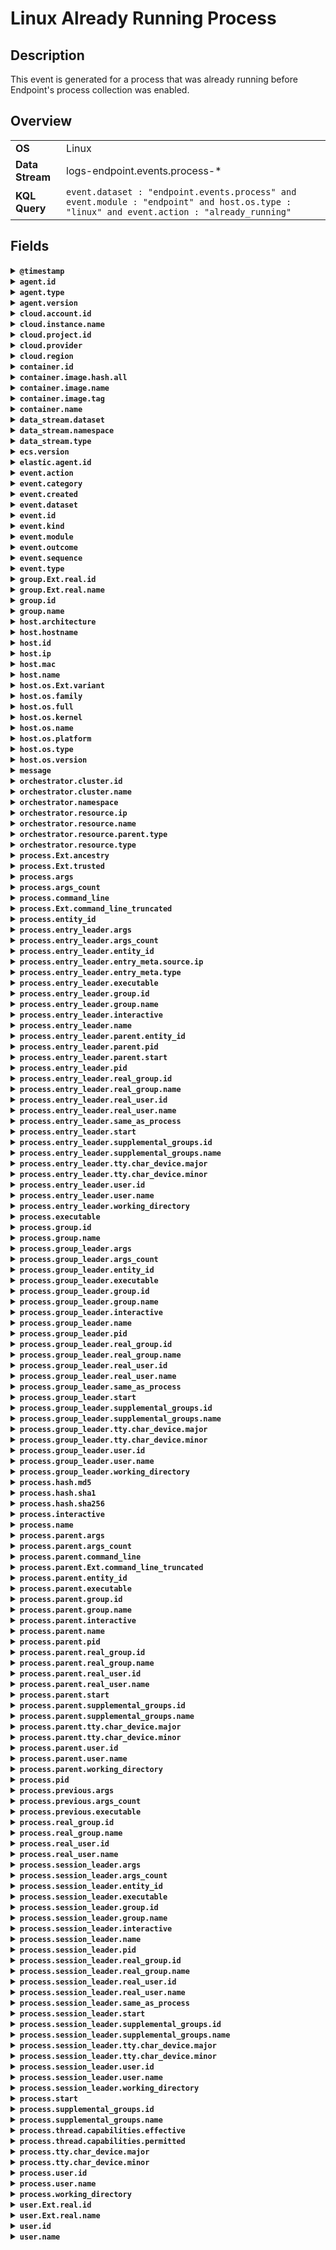 # Linux Already Running Process

## Description

This event is generated for a process that was already running before Endpoint's process collection was enabled.


## Overview

<table>
<tr>
<td><strong>OS</strong></td>
<td>Linux</td>
</tr>
<tr>
<td><strong>Data Stream</strong></td>
<td>logs-endpoint.events.process-*</td>
</tr>
<tr>
<td><strong>KQL Query</strong></td>
<td><code>event.dataset : "endpoint.events.process" and event.module : "endpoint" and host.os.type : "linux" and event.action : "already_running"</code></td>
</tr>
</table>

## Fields

<details>
<summary><strong><code>@timestamp</code></strong></summary>

<ul>

### ECS Description

Date/time when the event originated.  This is the date/time extracted from the event, typically representing when the event was generated by the source.  If the event source has no original timestamp, this value is typically populated by the first time the event was received by the pipeline.  Required field for all events.

### ECS Example

<code>2016-05-23T08:05:34.853Z</code>

</ul>
</details>

<details>
<summary><strong><code>agent.id</code></strong></summary>

<ul>

### ECS Description

Unique identifier of this agent (if one exists).  Example: For Beats this would be beat.id.

### ECS Example

<code>8a4f500d</code>

</ul>
</details>

<details>
<summary><strong><code>agent.type</code></strong></summary>

<ul>

### ECS Description

Type of the agent.  The agent type always stays the same and should be given by the agent used. In case of Filebeat the agent would always be Filebeat also if two Filebeat instances are run on the same machine.

### ECS Example

<code>filebeat</code>

### Endpoint Example

<code>endpoint</code>

</ul>
</details>

<details>
<summary><strong><code>agent.version</code></strong></summary>

<ul>

### ECS Description

Version of the agent.

### ECS Example

<code>6.0.0-rc2</code>

</ul>
</details>

<details>
<summary><strong><code>cloud.account.id</code></strong></summary>

<ul>

### ECS Description

The cloud account or organization id used to identify different entities in a multi-tenant environment.  Examples: AWS account id, Google Cloud ORG Id, or other unique identifier.

### ECS Example

<code>666777888999</code>

</ul>
</details>

<details>
<summary><strong><code>cloud.instance.name</code></strong></summary>

<ul>

### ECS Description

Instance name of the host machine.

</ul>
</details>

<details>
<summary><strong><code>cloud.project.id</code></strong></summary>

<ul>

### ECS Description

The cloud project identifier.  Examples: Google Cloud Project id, Azure Project id.

### ECS Example

<code>my-project</code>

</ul>
</details>

<details>
<summary><strong><code>cloud.provider</code></strong></summary>

<ul>

### ECS Description

Name of the cloud provider. Example values are aws, azure, gcp, or digitalocean.

### ECS Example

<code>aws</code>

</ul>
</details>

<details>
<summary><strong><code>cloud.region</code></strong></summary>

<ul>

### ECS Description

Region in which this host, resource, or service is located.

### ECS Example

<code>us-east-1</code>

</ul>
</details>

<details>
<summary><strong><code>container.id</code></strong></summary>

<ul>

### ECS Description

Unique container id.

</ul>
</details>

<details>
<summary><strong><code>container.image.hash.all</code></strong></summary>

<ul>

### ECS Description

An array of digests of the image the container was built on. Each digest consists of the hash algorithm and value in this format: `algorithm:value`. Algorithm names should align with the field names in the ECS hash field set.

### ECS Example

<code>[sha256:f8fefc80e3273dc756f288a63945820d6476ad64883892c771b5e2ece6bf1b26]</code>

</ul>
</details>

<details>
<summary><strong><code>container.image.name</code></strong></summary>

<ul>

### ECS Description

Name of the image the container was built on.

</ul>
</details>

<details>
<summary><strong><code>container.image.tag</code></strong></summary>

<ul>

### ECS Description

Container image tags.

</ul>
</details>

<details>
<summary><strong><code>container.name</code></strong></summary>

<ul>

### ECS Description

Container name.

</ul>
</details>

<details>
<summary><strong><code>data_stream.dataset</code></strong></summary>

<ul>

### ECS Description

Data stream dataset name.

### ECS Example

<code>nginx.access</code>

</ul>
</details>

<details>
<summary><strong><code>data_stream.namespace</code></strong></summary>

<ul>

### ECS Description

Data stream namespace.

### ECS Example

<code>production</code>

</ul>
</details>

<details>
<summary><strong><code>data_stream.type</code></strong></summary>

<ul>

### ECS Description

Data stream type.

### ECS Example

<code>logs</code>

</ul>
</details>

<details>
<summary><strong><code>ecs.version</code></strong></summary>

<ul>

### ECS Description

ECS version this event conforms to. `ecs.version` is a required field and must exist in all events.  When querying across multiple indices -- which may conform to slightly different ECS versions -- this field lets integrations adjust to the schema version of the events.

### ECS Example

<code>1.0.0</code>

</ul>
</details>

<details>
<summary><strong><code>elastic.agent.id</code></strong></summary>

<ul>

### ECS Description

Unique identifier of this elastic agent (if one exists).

### ECS Example

<code>c2a9093e-e289-4c0a-aa44-8c32a414fa7a</code>

</ul>
</details>

<details>
<summary><strong><code>event.action</code></strong></summary>

<ul>

### ECS Description

The action captured by the event.  This describes the information in the event. It is more specific than `event.category`. Examples are `group-add`, `process-started`, `file-created`. The value is normally defined by the implementer.

### ECS Example

<code>user-password-change</code>

</ul>
</details>

<details>
<summary><strong><code>event.category</code></strong></summary>

<ul>

### ECS Description

This is one of four ECS Categorization Fields, and indicates the second level in the ECS category hierarchy.  `event.category` represents the "big buckets" of ECS categories. For example, filtering on `event.category:process` yields all events relating to process activity. This field is closely related to `event.type`, which is used as a subcategory.  This field is an array. This will allow proper categorization of some events that fall in multiple categories.

### ECS Example

<code>authentication</code>

</ul>
</details>

<details>
<summary><strong><code>event.created</code></strong></summary>

<ul>

### ECS Description

`event.created` contains the date/time when the event was first read by an agent, or by your pipeline.  This field is distinct from `@timestamp` in that `@timestamp` typically contain the time extracted from the original event.  In most situations, these two timestamps will be slightly different. The difference can be used to calculate the delay between your source generating an event, and the time when your agent first processed it. This can be used to monitor your agent's or pipeline's ability to keep up with your event source.  In case the two timestamps are identical, `@timestamp` should be used.

### ECS Example

<code>2016-05-23T08:05:34.857Z</code>

</ul>
</details>

<details>
<summary><strong><code>event.dataset</code></strong></summary>

<ul>

### ECS Description

Name of the dataset.  If an event source publishes more than one type of log or events (e.g. access log, error log), the dataset is used to specify which one the event comes from.  It's recommended but not required to start the dataset name with the module name, followed by a dot, then the dataset name.

### ECS Example

<code>apache.access</code>

</ul>
</details>

<details>
<summary><strong><code>event.id</code></strong></summary>

<ul>

### ECS Description

Unique ID to describe the event.

### ECS Example

<code>8a4f500d</code>

</ul>
</details>

<details>
<summary><strong><code>event.kind</code></strong></summary>

<ul>

### ECS Description

This is one of four ECS Categorization Fields, and indicates the highest level in the ECS category hierarchy.  `event.kind` gives high-level information about what type of information the event contains, without being specific to the contents of the event. For example, values of this field distinguish alert events from metric events.  The value of this field can be used to inform how these kinds of events should be handled. They may warrant different retention, different access control, it may also help understand whether the data is coming in at a regular interval or not.

### ECS Example

<code>alert</code>

</ul>
</details>

<details>
<summary><strong><code>event.module</code></strong></summary>

<ul>

### ECS Description

Name of the module this data is coming from.  If your monitoring agent supports the concept of modules or plugins to process events of a given source (e.g. Apache logs), `event.module` should contain the name of this module.

### ECS Example

<code>apache</code>

</ul>
</details>

<details>
<summary><strong><code>event.outcome</code></strong></summary>

<ul>

### ECS Description

This is one of four ECS Categorization Fields, and indicates the lowest level in the ECS category hierarchy.  `event.outcome` simply denotes whether the event represents a success or a failure from the perspective of the entity that produced the event.  Note that when a single transaction is described in multiple events, each event may populate different values of `event.outcome`, according to their perspective.  Also note that in the case of a compound event (a single event that contains multiple logical events), this field should be populated with the value that best captures the overall success or failure from the perspective of the event producer.  Further note that not all events will have an associated outcome. For example, this field is generally not populated for metric events, events with `event.type:info`, or any events for which an outcome does not make logical sense.

### ECS Example

<code>success</code>

</ul>
</details>

<details>
<summary><strong><code>event.sequence</code></strong></summary>

<ul>

### ECS Description

Sequence number of the event.  The sequence number is a value published by some event sources, to make the exact ordering of events unambiguous, regardless of the timestamp precision.

</ul>
</details>

<details>
<summary><strong><code>event.type</code></strong></summary>

<ul>

### ECS Description

This is one of four ECS Categorization Fields, and indicates the third level in the ECS category hierarchy.  `event.type` represents a categorization "sub-bucket" that, when used along with the `event.category` field values, enables filtering events down to a level appropriate for single visualization.  This field is an array. This will allow proper categorization of some events that fall in multiple event types.

</ul>
</details>

<details>
<summary><strong><code>group.Ext.real.id</code></strong></summary>

<ul>

### ECS Description

Unique identifier for the group on the system/platform.

</ul>
</details>

<details>
<summary><strong><code>group.Ext.real.name</code></strong></summary>

<ul>

### ECS Description

Name of the group.

</ul>
</details>

<details>
<summary><strong><code>group.id</code></strong></summary>

<ul>

### ECS Description

Unique identifier for the group on the system/platform.

</ul>
</details>

<details>
<summary><strong><code>group.name</code></strong></summary>

<ul>

### ECS Description

Name of the group.

</ul>
</details>

<details>
<summary><strong><code>host.architecture</code></strong></summary>

<ul>

### ECS Description

Operating system architecture.

### ECS Example

<code>x86_64</code>

</ul>
</details>

<details>
<summary><strong><code>host.hostname</code></strong></summary>

<ul>

### ECS Description

Hostname of the host.  It normally contains what the `hostname` command returns on the host machine.

</ul>
</details>

<details>
<summary><strong><code>host.id</code></strong></summary>

<ul>

### ECS Description

Unique host id.  As hostname is not always unique, use values that are meaningful in your environment.  Example: The current usage of `beat.name`.

</ul>
</details>

<details>
<summary><strong><code>host.ip</code></strong></summary>

<ul>

### ECS Description

Host ip addresses.

</ul>
</details>

<details>
<summary><strong><code>host.mac</code></strong></summary>

<ul>

### ECS Description

Host MAC addresses.  The notation format from RFC 7042 is suggested: Each octet (that is, 8-bit byte) is represented by two [uppercase] hexadecimal digits giving the value of the octet as an unsigned integer. Successive octets are separated by a hyphen.

### ECS Example

<code>["00-00-5E-00-53-23", "00-00-5E-00-53-24"]</code>

</ul>
</details>

<details>
<summary><strong><code>host.name</code></strong></summary>

<ul>

### ECS Description

Name of the host.  It can contain what hostname returns on Unix systems, the fully qualified domain name (FQDN), or a name specified by the user. The recommended value is the lowercase FQDN of the host.

</ul>
</details>

<details>
<summary><strong><code>host.os.Ext.variant</code></strong></summary>

<ul>

### ECS Description

A string value or phrase that further aid to classify or qualify the operating system (OS).  For example the distribution for a Linux OS will be entered in this field.

### ECS Example

<code>Ubuntu</code>

</ul>
</details>

<details>
<summary><strong><code>host.os.family</code></strong></summary>

<ul>

### ECS Description

OS family (such as redhat, debian, freebsd, windows).

### ECS Example

<code>debian</code>

</ul>
</details>

<details>
<summary><strong><code>host.os.full</code></strong></summary>

<ul>

### ECS Description

Operating system name, including the version or code name.

### ECS Example

<code>Mac OS Mojave</code>

</ul>
</details>

<details>
<summary><strong><code>host.os.kernel</code></strong></summary>

<ul>

### ECS Description

Operating system kernel version as a raw string.

### ECS Example

<code>4.4.0-112-generic</code>

</ul>
</details>

<details>
<summary><strong><code>host.os.name</code></strong></summary>

<ul>

### ECS Description

Operating system name, without the version.

### ECS Example

<code>Mac OS X</code>

</ul>
</details>

<details>
<summary><strong><code>host.os.platform</code></strong></summary>

<ul>

### ECS Description

Operating system platform (such centos, ubuntu, windows).

### ECS Example

<code>darwin</code>

</ul>
</details>

<details>
<summary><strong><code>host.os.type</code></strong></summary>

<ul>

### ECS Description

Use the `os.type` field to categorize the operating system into one of the broad commercial families.  If the OS you're dealing with is not listed as an expected value, the field should not be populated. Please let us know by opening an issue with ECS, to propose its addition.

### ECS Example

<code>macos</code>

</ul>
</details>

<details>
<summary><strong><code>host.os.version</code></strong></summary>

<ul>

### ECS Description

Operating system version as a raw string.

### ECS Example

<code>10.14.1</code>

</ul>
</details>

<details>
<summary><strong><code>message</code></strong></summary>

<ul>

### ECS Description

For log events the message field contains the log message, optimized for viewing in a log viewer.  For structured logs without an original message field, other fields can be concatenated to form a human-readable summary of the event.  If multiple messages exist, they can be combined into one message.

### ECS Example

<code>Hello World</code>

</ul>
</details>

<details>
<summary><strong><code>orchestrator.cluster.id</code></strong></summary>

<ul>

### ECS Description

Unique ID of the cluster.

</ul>
</details>

<details>
<summary><strong><code>orchestrator.cluster.name</code></strong></summary>

<ul>

### ECS Description

Name of the cluster.

</ul>
</details>

<details>
<summary><strong><code>orchestrator.namespace</code></strong></summary>

<ul>

### ECS Description

Namespace in which the action is taking place.

### ECS Example

<code>kube-system</code>

</ul>
</details>

<details>
<summary><strong><code>orchestrator.resource.ip</code></strong></summary>

<ul>

### ECS Description

IP address assigned to the resource associated with the event being observed. In the case of a Kubernetes Pod, this array would contain only one element: the IP of the Pod (as opposed to the Node on which the Pod is running).

</ul>
</details>

<details>
<summary><strong><code>orchestrator.resource.name</code></strong></summary>

<ul>

### ECS Description

Name of the resource being acted upon.

### ECS Example

<code>test-pod-cdcws</code>

</ul>
</details>

<details>
<summary><strong><code>orchestrator.resource.parent.type</code></strong></summary>

<ul>

### ECS Description

Type or kind of the parent resource associated with the event being observed. In Kubernetes, this will be the name of a built-in workload resource (e.g., Deployment, StatefulSet, DaemonSet).

### ECS Example

<code>DaemonSet</code>

</ul>
</details>

<details>
<summary><strong><code>orchestrator.resource.type</code></strong></summary>

<ul>

### ECS Description

Type of resource being acted upon.

### ECS Example

<code>service</code>

</ul>
</details>

<details>
<summary><strong><code>process.Ext.ancestry</code></strong></summary>

<ul>

### ECS Description

An array of entity_ids indicating the ancestors for this event

</ul>
</details>

<details>
<summary><strong><code>process.Ext.trusted</code></strong></summary>

<ul>

### ECS Description

Whether or not the process is a trusted application

</ul>
</details>

<details>
<summary><strong><code>process.args</code></strong></summary>

<ul>

### ECS Description

Array of process arguments, starting with the absolute path to the executable.  May be filtered to protect sensitive information.

### ECS Example

<code>["/usr/bin/ssh", "-l", "user", "10.0.0.16"]</code>

</ul>
</details>

<details>
<summary><strong><code>process.args_count</code></strong></summary>

<ul>

### ECS Description

Length of the process.args array.  This field can be useful for querying or performing bucket analysis on how many arguments were provided to start a process. More arguments may be an indication of suspicious activity.

### ECS Example

<code>4</code>

</ul>
</details>

<details>
<summary><strong><code>process.command_line</code></strong></summary>

<ul>

### ECS Description

Full command line that started the process, including the absolute path to the executable, and all arguments.  Some arguments may be filtered to protect sensitive information.

### ECS Example

<code>/usr/bin/ssh -l user 10.0.0.16</code>

</ul>
</details>

<details>
<summary><strong><code>process.Ext.command_line_truncated</code></strong></summary>

<ul>

No description or example available
</details>

<details>
<summary><strong><code>process.entity_id</code></strong></summary>

<ul>

### ECS Description

Unique identifier for the process.  The implementation of this is specified by the data source, but some examples of what could be used here are a process-generated UUID, Sysmon Process GUIDs, or a hash of some uniquely identifying components of a process.  Constructing a globally unique identifier is a common practice to mitigate PID reuse as well as to identify a specific process over time, across multiple monitored hosts.

### ECS Example

<code>c2c455d9f99375d</code>

</ul>
</details>

<details>
<summary><strong><code>process.entry_leader.args</code></strong></summary>

<ul>

### ECS Description

Array of process arguments, starting with the absolute path to the executable.  May be filtered to protect sensitive information.

### ECS Example

<code>["/usr/bin/ssh", "-l", "user", "10.0.0.16"]</code>

</ul>
</details>

<details>
<summary><strong><code>process.entry_leader.args_count</code></strong></summary>

<ul>

### ECS Description

Length of the process.args array.  This field can be useful for querying or performing bucket analysis on how many arguments were provided to start a process. More arguments may be an indication of suspicious activity.

### ECS Example

<code>4</code>

</ul>
</details>

<details>
<summary><strong><code>process.entry_leader.entity_id</code></strong></summary>

<ul>

### ECS Description

Unique identifier for the process.  The implementation of this is specified by the data source, but some examples of what could be used here are a process-generated UUID, Sysmon Process GUIDs, or a hash of some uniquely identifying components of a process.  Constructing a globally unique identifier is a common practice to mitigate PID reuse as well as to identify a specific process over time, across multiple monitored hosts.

### ECS Example

<code>c2c455d9f99375d</code>

</ul>
</details>

<details>
<summary><strong><code>process.entry_leader.entry_meta.source.ip</code></strong></summary>

<ul>

### ECS Description

IP address of the source (IPv4 or IPv6).

</ul>
</details>

<details>
<summary><strong><code>process.entry_leader.entry_meta.type</code></strong></summary>

<ul>

### ECS Description

The entry type for the entry session leader. Values include: init(e.g systemd), sshd, ssm, kubelet, teleport, terminal, console  Note: This field is only set on process.session_leader.

</ul>
</details>

<details>
<summary><strong><code>process.entry_leader.executable</code></strong></summary>

<ul>

### ECS Description

Absolute path to the process executable.

### ECS Example

<code>/usr/bin/ssh</code>

</ul>
</details>

<details>
<summary><strong><code>process.entry_leader.group.id</code></strong></summary>

<ul>

### ECS Description

Unique identifier for the group on the system/platform.

</ul>
</details>

<details>
<summary><strong><code>process.entry_leader.group.name</code></strong></summary>

<ul>

### ECS Description

Name of the group.

</ul>
</details>

<details>
<summary><strong><code>process.entry_leader.interactive</code></strong></summary>

<ul>

### ECS Description

Whether the process is connected to an interactive shell.  Process interactivity is inferred from the processes file descriptors. If the character device for the controlling tty is the same as stdin and stderr for the process, the process is considered interactive.  Note: A non-interactive process can belong to an interactive session and is simply one that does not have open file descriptors reading the controlling TTY on FD 0 (stdin) or writing to the controlling TTY on FD 2 (stderr). A backgrounded process is still considered interactive if stdin and stderr are connected to the controlling TTY.

### ECS Example

<code>1</code>

</ul>
</details>

<details>
<summary><strong><code>process.entry_leader.name</code></strong></summary>

<ul>

### ECS Description

Process name.  Sometimes called program name or similar.

### ECS Example

<code>ssh</code>

</ul>
</details>

<details>
<summary><strong><code>process.entry_leader.parent.entity_id</code></strong></summary>

<ul>

### ECS Description

Unique identifier for the process.  The implementation of this is specified by the data source, but some examples of what could be used here are a process-generated UUID, Sysmon Process GUIDs, or a hash of some uniquely identifying components of a process.  Constructing a globally unique identifier is a common practice to mitigate PID reuse as well as to identify a specific process over time, across multiple monitored hosts.

### ECS Example

<code>c2c455d9f99375d</code>

</ul>
</details>

<details>
<summary><strong><code>process.entry_leader.parent.pid</code></strong></summary>

<ul>

### ECS Description

Process id.

### ECS Example

<code>4242</code>

</ul>
</details>

<details>
<summary><strong><code>process.entry_leader.parent.start</code></strong></summary>

<ul>

### ECS Description

The time the process started.

### ECS Example

<code>2016-05-23T08:05:34.853Z</code>

</ul>
</details>

<details>
<summary><strong><code>process.entry_leader.pid</code></strong></summary>

<ul>

### ECS Description

Process id.

### ECS Example

<code>4242</code>

</ul>
</details>

<details>
<summary><strong><code>process.entry_leader.real_group.id</code></strong></summary>

<ul>

### ECS Description

Unique identifier for the group on the system/platform.

</ul>
</details>

<details>
<summary><strong><code>process.entry_leader.real_group.name</code></strong></summary>

<ul>

### ECS Description

Name of the group.

</ul>
</details>

<details>
<summary><strong><code>process.entry_leader.real_user.id</code></strong></summary>

<ul>

### ECS Description

Unique identifier of the user.

### ECS Example

<code>S-1-5-21-202424912787-2692429404-2351956786-1000</code>

</ul>
</details>

<details>
<summary><strong><code>process.entry_leader.real_user.name</code></strong></summary>

<ul>

### ECS Description

Short name or login of the user.

### ECS Example

<code>a.einstein</code>

</ul>
</details>

<details>
<summary><strong><code>process.entry_leader.same_as_process</code></strong></summary>

<ul>

### ECS Description

This boolean is used to identify if a leader process is the same as the top level process.  For example, if `process.group_leader.same_as_process = true`, it means the process event in question is the leader of its process group. Details under `process.*` like `pid` would be the same under `process.group_leader.*` The same applies for both `process.session_leader` and `process.entry_leader`.  This field exists to the benefit of EQL and other rule engines since it's not possible to compare equality between two fields in a single document. e.g `process.entity_id` = `process.group_leader.entity_id` (top level process is the process group leader) OR `process.entity_id` = `process.entry_leader.entity_id` (top level process is the entry session leader)  Instead these rules could be written like: `process.group_leader.same_as_process: true` OR `process.entry_leader.same_as_process: true`  Note: This field is only set on `process.entry_leader`, `process.session_leader` and `process.group_leader`.

### ECS Example

<code>1</code>

</ul>
</details>

<details>
<summary><strong><code>process.entry_leader.start</code></strong></summary>

<ul>

### ECS Description

The time the process started.

### ECS Example

<code>2016-05-23T08:05:34.853Z</code>

</ul>
</details>

<details>
<summary><strong><code>process.entry_leader.supplemental_groups.id</code></strong></summary>

<ul>

### ECS Description

Unique identifier for the group on the system/platform.

</ul>
</details>

<details>
<summary><strong><code>process.entry_leader.supplemental_groups.name</code></strong></summary>

<ul>

### ECS Description

Name of the group.

</ul>
</details>

<details>
<summary><strong><code>process.entry_leader.tty.char_device.major</code></strong></summary>

<ul>

### ECS Description

The major number identifies the driver associated with the device. The character device's major and minor numbers can be algorithmically combined to produce the more familiar terminal identifiers such as "ttyS0" and "pts/0". For more details, please refer to the Linux kernel documentation.

### ECS Example

<code>4</code>

</ul>
</details>

<details>
<summary><strong><code>process.entry_leader.tty.char_device.minor</code></strong></summary>

<ul>

### ECS Description

The minor number is used only by the driver specified by the major number; other parts of the kernel don’t use it, and merely pass it along to the driver. It is common for a driver to control several devices; the minor number provides a way for the driver to differentiate among them.

### ECS Example

<code>1</code>

</ul>
</details>

<details>
<summary><strong><code>process.entry_leader.user.id</code></strong></summary>

<ul>

### ECS Description

Unique identifier of the user.

### ECS Example

<code>S-1-5-21-202424912787-2692429404-2351956786-1000</code>

</ul>
</details>

<details>
<summary><strong><code>process.entry_leader.user.name</code></strong></summary>

<ul>

### ECS Description

Short name or login of the user.

### ECS Example

<code>a.einstein</code>

</ul>
</details>

<details>
<summary><strong><code>process.entry_leader.working_directory</code></strong></summary>

<ul>

### ECS Description

The working directory of the process.

### ECS Example

<code>/home/alice</code>

</ul>
</details>

<details>
<summary><strong><code>process.executable</code></strong></summary>

<ul>

### ECS Description

Absolute path to the process executable.

### ECS Example

<code>/usr/bin/ssh</code>

</ul>
</details>

<details>
<summary><strong><code>process.group.id</code></strong></summary>

<ul>

### ECS Description

Unique identifier for the group on the system/platform.

</ul>
</details>

<details>
<summary><strong><code>process.group.name</code></strong></summary>

<ul>

### ECS Description

Name of the group.

</ul>
</details>

<details>
<summary><strong><code>process.group_leader.args</code></strong></summary>

<ul>

### ECS Description

Array of process arguments, starting with the absolute path to the executable.  May be filtered to protect sensitive information.

### ECS Example

<code>["/usr/bin/ssh", "-l", "user", "10.0.0.16"]</code>

</ul>
</details>

<details>
<summary><strong><code>process.group_leader.args_count</code></strong></summary>

<ul>

### ECS Description

Length of the process.args array.  This field can be useful for querying or performing bucket analysis on how many arguments were provided to start a process. More arguments may be an indication of suspicious activity.

### ECS Example

<code>4</code>

</ul>
</details>

<details>
<summary><strong><code>process.group_leader.entity_id</code></strong></summary>

<ul>

### ECS Description

Unique identifier for the process.  The implementation of this is specified by the data source, but some examples of what could be used here are a process-generated UUID, Sysmon Process GUIDs, or a hash of some uniquely identifying components of a process.  Constructing a globally unique identifier is a common practice to mitigate PID reuse as well as to identify a specific process over time, across multiple monitored hosts.

### ECS Example

<code>c2c455d9f99375d</code>

</ul>
</details>

<details>
<summary><strong><code>process.group_leader.executable</code></strong></summary>

<ul>

### ECS Description

Absolute path to the process executable.

### ECS Example

<code>/usr/bin/ssh</code>

</ul>
</details>

<details>
<summary><strong><code>process.group_leader.group.id</code></strong></summary>

<ul>

### ECS Description

Unique identifier for the group on the system/platform.

</ul>
</details>

<details>
<summary><strong><code>process.group_leader.group.name</code></strong></summary>

<ul>

### ECS Description

Name of the group.

</ul>
</details>

<details>
<summary><strong><code>process.group_leader.interactive</code></strong></summary>

<ul>

### ECS Description

Whether the process is connected to an interactive shell.  Process interactivity is inferred from the processes file descriptors. If the character device for the controlling tty is the same as stdin and stderr for the process, the process is considered interactive.  Note: A non-interactive process can belong to an interactive session and is simply one that does not have open file descriptors reading the controlling TTY on FD 0 (stdin) or writing to the controlling TTY on FD 2 (stderr). A backgrounded process is still considered interactive if stdin and stderr are connected to the controlling TTY.

### ECS Example

<code>1</code>

</ul>
</details>

<details>
<summary><strong><code>process.group_leader.name</code></strong></summary>

<ul>

### ECS Description

Process name.  Sometimes called program name or similar.

### ECS Example

<code>ssh</code>

</ul>
</details>

<details>
<summary><strong><code>process.group_leader.pid</code></strong></summary>

<ul>

### ECS Description

Process id.

### ECS Example

<code>4242</code>

</ul>
</details>

<details>
<summary><strong><code>process.group_leader.real_group.id</code></strong></summary>

<ul>

### ECS Description

Unique identifier for the group on the system/platform.

</ul>
</details>

<details>
<summary><strong><code>process.group_leader.real_group.name</code></strong></summary>

<ul>

### ECS Description

Name of the group.

</ul>
</details>

<details>
<summary><strong><code>process.group_leader.real_user.id</code></strong></summary>

<ul>

### ECS Description

Unique identifier of the user.

### ECS Example

<code>S-1-5-21-202424912787-2692429404-2351956786-1000</code>

</ul>
</details>

<details>
<summary><strong><code>process.group_leader.real_user.name</code></strong></summary>

<ul>

### ECS Description

Short name or login of the user.

### ECS Example

<code>a.einstein</code>

</ul>
</details>

<details>
<summary><strong><code>process.group_leader.same_as_process</code></strong></summary>

<ul>

### ECS Description

This boolean is used to identify if a leader process is the same as the top level process.  For example, if `process.group_leader.same_as_process = true`, it means the process event in question is the leader of its process group. Details under `process.*` like `pid` would be the same under `process.group_leader.*` The same applies for both `process.session_leader` and `process.entry_leader`.  This field exists to the benefit of EQL and other rule engines since it's not possible to compare equality between two fields in a single document. e.g `process.entity_id` = `process.group_leader.entity_id` (top level process is the process group leader) OR `process.entity_id` = `process.entry_leader.entity_id` (top level process is the entry session leader)  Instead these rules could be written like: `process.group_leader.same_as_process: true` OR `process.entry_leader.same_as_process: true`  Note: This field is only set on `process.entry_leader`, `process.session_leader` and `process.group_leader`.

### ECS Example

<code>1</code>

</ul>
</details>

<details>
<summary><strong><code>process.group_leader.start</code></strong></summary>

<ul>

### ECS Description

The time the process started.

### ECS Example

<code>2016-05-23T08:05:34.853Z</code>

</ul>
</details>

<details>
<summary><strong><code>process.group_leader.supplemental_groups.id</code></strong></summary>

<ul>

### ECS Description

Unique identifier for the group on the system/platform.

</ul>
</details>

<details>
<summary><strong><code>process.group_leader.supplemental_groups.name</code></strong></summary>

<ul>

### ECS Description

Name of the group.

</ul>
</details>

<details>
<summary><strong><code>process.group_leader.tty.char_device.major</code></strong></summary>

<ul>

### ECS Description

The major number identifies the driver associated with the device. The character device's major and minor numbers can be algorithmically combined to produce the more familiar terminal identifiers such as "ttyS0" and "pts/0". For more details, please refer to the Linux kernel documentation.

### ECS Example

<code>4</code>

</ul>
</details>

<details>
<summary><strong><code>process.group_leader.tty.char_device.minor</code></strong></summary>

<ul>

### ECS Description

The minor number is used only by the driver specified by the major number; other parts of the kernel don’t use it, and merely pass it along to the driver. It is common for a driver to control several devices; the minor number provides a way for the driver to differentiate among them.

### ECS Example

<code>1</code>

</ul>
</details>

<details>
<summary><strong><code>process.group_leader.user.id</code></strong></summary>

<ul>

### ECS Description

Unique identifier of the user.

### ECS Example

<code>S-1-5-21-202424912787-2692429404-2351956786-1000</code>

</ul>
</details>

<details>
<summary><strong><code>process.group_leader.user.name</code></strong></summary>

<ul>

### ECS Description

Short name or login of the user.

### ECS Example

<code>a.einstein</code>

</ul>
</details>

<details>
<summary><strong><code>process.group_leader.working_directory</code></strong></summary>

<ul>

### ECS Description

The working directory of the process.

### ECS Example

<code>/home/alice</code>

</ul>
</details>

<details>
<summary><strong><code>process.hash.md5</code></strong></summary>

<ul>

### ECS Description

MD5 hash.

</ul>
</details>

<details>
<summary><strong><code>process.hash.sha1</code></strong></summary>

<ul>

### ECS Description

SHA1 hash.

</ul>
</details>

<details>
<summary><strong><code>process.hash.sha256</code></strong></summary>

<ul>

### ECS Description

SHA256 hash.

</ul>
</details>

<details>
<summary><strong><code>process.interactive</code></strong></summary>

<ul>

### ECS Description

Whether the process is connected to an interactive shell.  Process interactivity is inferred from the processes file descriptors. If the character device for the controlling tty is the same as stdin and stderr for the process, the process is considered interactive.  Note: A non-interactive process can belong to an interactive session and is simply one that does not have open file descriptors reading the controlling TTY on FD 0 (stdin) or writing to the controlling TTY on FD 2 (stderr). A backgrounded process is still considered interactive if stdin and stderr are connected to the controlling TTY.

### ECS Example

<code>1</code>

</ul>
</details>

<details>
<summary><strong><code>process.name</code></strong></summary>

<ul>

### ECS Description

Process name.  Sometimes called program name or similar.

### ECS Example

<code>ssh</code>

</ul>
</details>

<details>
<summary><strong><code>process.parent.args</code></strong></summary>

<ul>

### ECS Description

Array of process arguments, starting with the absolute path to the executable.  May be filtered to protect sensitive information.

### ECS Example

<code>["/usr/bin/ssh", "-l", "user", "10.0.0.16"]</code>

</ul>
</details>

<details>
<summary><strong><code>process.parent.args_count</code></strong></summary>

<ul>

### ECS Description

Length of the process.args array.  This field can be useful for querying or performing bucket analysis on how many arguments were provided to start a process. More arguments may be an indication of suspicious activity.

### ECS Example

<code>4</code>

</ul>
</details>

<details>
<summary><strong><code>process.parent.command_line</code></strong></summary>

<ul>

### ECS Description

Full command line that started the process, including the absolute path to the executable, and all arguments.  Some arguments may be filtered to protect sensitive information.

### ECS Example

<code>/usr/bin/ssh -l user 10.0.0.16</code>

</ul>
</details>

<details>
<summary><strong><code>process.parent.Ext.command_line_truncated</code></strong></summary>

<ul>

No description or example available
</details>

<details>
<summary><strong><code>process.parent.entity_id</code></strong></summary>

<ul>

### ECS Description

Unique identifier for the process.  The implementation of this is specified by the data source, but some examples of what could be used here are a process-generated UUID, Sysmon Process GUIDs, or a hash of some uniquely identifying components of a process.  Constructing a globally unique identifier is a common practice to mitigate PID reuse as well as to identify a specific process over time, across multiple monitored hosts.

### ECS Example

<code>c2c455d9f99375d</code>

</ul>
</details>

<details>
<summary><strong><code>process.parent.executable</code></strong></summary>

<ul>

### ECS Description

Absolute path to the process executable.

### ECS Example

<code>/usr/bin/ssh</code>

</ul>
</details>

<details>
<summary><strong><code>process.parent.group.id</code></strong></summary>

<ul>

### ECS Description

Unique identifier for the group on the system/platform.

</ul>
</details>

<details>
<summary><strong><code>process.parent.group.name</code></strong></summary>

<ul>

### ECS Description

Name of the group.

</ul>
</details>

<details>
<summary><strong><code>process.parent.interactive</code></strong></summary>

<ul>

### ECS Description

Whether the process is connected to an interactive shell.  Process interactivity is inferred from the processes file descriptors. If the character device for the controlling tty is the same as stdin and stderr for the process, the process is considered interactive.  Note: A non-interactive process can belong to an interactive session and is simply one that does not have open file descriptors reading the controlling TTY on FD 0 (stdin) or writing to the controlling TTY on FD 2 (stderr). A backgrounded process is still considered interactive if stdin and stderr are connected to the controlling TTY.

### ECS Example

<code>1</code>

</ul>
</details>

<details>
<summary><strong><code>process.parent.name</code></strong></summary>

<ul>

### ECS Description

Process name.  Sometimes called program name or similar.

### ECS Example

<code>ssh</code>

</ul>
</details>

<details>
<summary><strong><code>process.parent.pid</code></strong></summary>

<ul>

### ECS Description

Process id.

### ECS Example

<code>4242</code>

</ul>
</details>

<details>
<summary><strong><code>process.parent.real_group.id</code></strong></summary>

<ul>

### ECS Description

Unique identifier for the group on the system/platform.

</ul>
</details>

<details>
<summary><strong><code>process.parent.real_group.name</code></strong></summary>

<ul>

### ECS Description

Name of the group.

</ul>
</details>

<details>
<summary><strong><code>process.parent.real_user.id</code></strong></summary>

<ul>

### ECS Description

Unique identifier of the user.

### ECS Example

<code>S-1-5-21-202424912787-2692429404-2351956786-1000</code>

</ul>
</details>

<details>
<summary><strong><code>process.parent.real_user.name</code></strong></summary>

<ul>

### ECS Description

Short name or login of the user.

### ECS Example

<code>a.einstein</code>

</ul>
</details>

<details>
<summary><strong><code>process.parent.start</code></strong></summary>

<ul>

### ECS Description

The time the process started.

### ECS Example

<code>2016-05-23T08:05:34.853Z</code>

</ul>
</details>

<details>
<summary><strong><code>process.parent.supplemental_groups.id</code></strong></summary>

<ul>

### ECS Description

Unique identifier for the group on the system/platform.

</ul>
</details>

<details>
<summary><strong><code>process.parent.supplemental_groups.name</code></strong></summary>

<ul>

### ECS Description

Name of the group.

</ul>
</details>

<details>
<summary><strong><code>process.parent.tty.char_device.major</code></strong></summary>

<ul>

### ECS Description

The major number identifies the driver associated with the device. The character device's major and minor numbers can be algorithmically combined to produce the more familiar terminal identifiers such as "ttyS0" and "pts/0". For more details, please refer to the Linux kernel documentation.

### ECS Example

<code>4</code>

</ul>
</details>

<details>
<summary><strong><code>process.parent.tty.char_device.minor</code></strong></summary>

<ul>

### ECS Description

The minor number is used only by the driver specified by the major number; other parts of the kernel don’t use it, and merely pass it along to the driver. It is common for a driver to control several devices; the minor number provides a way for the driver to differentiate among them.

### ECS Example

<code>1</code>

</ul>
</details>

<details>
<summary><strong><code>process.parent.user.id</code></strong></summary>

<ul>

### ECS Description

Unique identifier of the user.

### ECS Example

<code>S-1-5-21-202424912787-2692429404-2351956786-1000</code>

</ul>
</details>

<details>
<summary><strong><code>process.parent.user.name</code></strong></summary>

<ul>

### ECS Description

Short name or login of the user.

### ECS Example

<code>a.einstein</code>

</ul>
</details>

<details>
<summary><strong><code>process.parent.working_directory</code></strong></summary>

<ul>

### ECS Description

The working directory of the process.

### ECS Example

<code>/home/alice</code>

</ul>
</details>

<details>
<summary><strong><code>process.pid</code></strong></summary>

<ul>

### ECS Description

Process id.

### ECS Example

<code>4242</code>

</ul>
</details>

<details>
<summary><strong><code>process.previous.args</code></strong></summary>

<ul>

### ECS Description

Array of process arguments, starting with the absolute path to the executable.  May be filtered to protect sensitive information.

### ECS Example

<code>["/usr/bin/ssh", "-l", "user", "10.0.0.16"]</code>

</ul>
</details>

<details>
<summary><strong><code>process.previous.args_count</code></strong></summary>

<ul>

### ECS Description

Length of the process.args array.  This field can be useful for querying or performing bucket analysis on how many arguments were provided to start a process. More arguments may be an indication of suspicious activity.

### ECS Example

<code>4</code>

</ul>
</details>

<details>
<summary><strong><code>process.previous.executable</code></strong></summary>

<ul>

### ECS Description

Absolute path to the process executable.

### ECS Example

<code>/usr/bin/ssh</code>

</ul>
</details>

<details>
<summary><strong><code>process.real_group.id</code></strong></summary>

<ul>

### ECS Description

Unique identifier for the group on the system/platform.

</ul>
</details>

<details>
<summary><strong><code>process.real_group.name</code></strong></summary>

<ul>

### ECS Description

Name of the group.

</ul>
</details>

<details>
<summary><strong><code>process.real_user.id</code></strong></summary>

<ul>

### ECS Description

Unique identifier of the user.

### ECS Example

<code>S-1-5-21-202424912787-2692429404-2351956786-1000</code>

</ul>
</details>

<details>
<summary><strong><code>process.real_user.name</code></strong></summary>

<ul>

### ECS Description

Short name or login of the user.

### ECS Example

<code>a.einstein</code>

</ul>
</details>

<details>
<summary><strong><code>process.session_leader.args</code></strong></summary>

<ul>

### ECS Description

Array of process arguments, starting with the absolute path to the executable.  May be filtered to protect sensitive information.

### ECS Example

<code>["/usr/bin/ssh", "-l", "user", "10.0.0.16"]</code>

</ul>
</details>

<details>
<summary><strong><code>process.session_leader.args_count</code></strong></summary>

<ul>

### ECS Description

Length of the process.args array.  This field can be useful for querying or performing bucket analysis on how many arguments were provided to start a process. More arguments may be an indication of suspicious activity.

### ECS Example

<code>4</code>

</ul>
</details>

<details>
<summary><strong><code>process.session_leader.entity_id</code></strong></summary>

<ul>

### ECS Description

Unique identifier for the process.  The implementation of this is specified by the data source, but some examples of what could be used here are a process-generated UUID, Sysmon Process GUIDs, or a hash of some uniquely identifying components of a process.  Constructing a globally unique identifier is a common practice to mitigate PID reuse as well as to identify a specific process over time, across multiple monitored hosts.

### ECS Example

<code>c2c455d9f99375d</code>

</ul>
</details>

<details>
<summary><strong><code>process.session_leader.executable</code></strong></summary>

<ul>

### ECS Description

Absolute path to the process executable.

### ECS Example

<code>/usr/bin/ssh</code>

</ul>
</details>

<details>
<summary><strong><code>process.session_leader.group.id</code></strong></summary>

<ul>

### ECS Description

Unique identifier for the group on the system/platform.

</ul>
</details>

<details>
<summary><strong><code>process.session_leader.group.name</code></strong></summary>

<ul>

### ECS Description

Name of the group.

</ul>
</details>

<details>
<summary><strong><code>process.session_leader.interactive</code></strong></summary>

<ul>

### ECS Description

Whether the process is connected to an interactive shell.  Process interactivity is inferred from the processes file descriptors. If the character device for the controlling tty is the same as stdin and stderr for the process, the process is considered interactive.  Note: A non-interactive process can belong to an interactive session and is simply one that does not have open file descriptors reading the controlling TTY on FD 0 (stdin) or writing to the controlling TTY on FD 2 (stderr). A backgrounded process is still considered interactive if stdin and stderr are connected to the controlling TTY.

### ECS Example

<code>1</code>

</ul>
</details>

<details>
<summary><strong><code>process.session_leader.name</code></strong></summary>

<ul>

### ECS Description

Process name.  Sometimes called program name or similar.

### ECS Example

<code>ssh</code>

</ul>
</details>

<details>
<summary><strong><code>process.session_leader.pid</code></strong></summary>

<ul>

### ECS Description

Process id.

### ECS Example

<code>4242</code>

</ul>
</details>

<details>
<summary><strong><code>process.session_leader.real_group.id</code></strong></summary>

<ul>

### ECS Description

Unique identifier for the group on the system/platform.

</ul>
</details>

<details>
<summary><strong><code>process.session_leader.real_group.name</code></strong></summary>

<ul>

### ECS Description

Name of the group.

</ul>
</details>

<details>
<summary><strong><code>process.session_leader.real_user.id</code></strong></summary>

<ul>

### ECS Description

Unique identifier of the user.

### ECS Example

<code>S-1-5-21-202424912787-2692429404-2351956786-1000</code>

</ul>
</details>

<details>
<summary><strong><code>process.session_leader.real_user.name</code></strong></summary>

<ul>

### ECS Description

Short name or login of the user.

### ECS Example

<code>a.einstein</code>

</ul>
</details>

<details>
<summary><strong><code>process.session_leader.same_as_process</code></strong></summary>

<ul>

### ECS Description

This boolean is used to identify if a leader process is the same as the top level process.  For example, if `process.group_leader.same_as_process = true`, it means the process event in question is the leader of its process group. Details under `process.*` like `pid` would be the same under `process.group_leader.*` The same applies for both `process.session_leader` and `process.entry_leader`.  This field exists to the benefit of EQL and other rule engines since it's not possible to compare equality between two fields in a single document. e.g `process.entity_id` = `process.group_leader.entity_id` (top level process is the process group leader) OR `process.entity_id` = `process.entry_leader.entity_id` (top level process is the entry session leader)  Instead these rules could be written like: `process.group_leader.same_as_process: true` OR `process.entry_leader.same_as_process: true`  Note: This field is only set on `process.entry_leader`, `process.session_leader` and `process.group_leader`.

### ECS Example

<code>1</code>

</ul>
</details>

<details>
<summary><strong><code>process.session_leader.start</code></strong></summary>

<ul>

### ECS Description

The time the process started.

### ECS Example

<code>2016-05-23T08:05:34.853Z</code>

</ul>
</details>

<details>
<summary><strong><code>process.session_leader.supplemental_groups.id</code></strong></summary>

<ul>

### ECS Description

Unique identifier for the group on the system/platform.

</ul>
</details>

<details>
<summary><strong><code>process.session_leader.supplemental_groups.name</code></strong></summary>

<ul>

### ECS Description

Name of the group.

</ul>
</details>

<details>
<summary><strong><code>process.session_leader.tty.char_device.major</code></strong></summary>

<ul>

### ECS Description

The major number identifies the driver associated with the device. The character device's major and minor numbers can be algorithmically combined to produce the more familiar terminal identifiers such as "ttyS0" and "pts/0". For more details, please refer to the Linux kernel documentation.

### ECS Example

<code>4</code>

</ul>
</details>

<details>
<summary><strong><code>process.session_leader.tty.char_device.minor</code></strong></summary>

<ul>

### ECS Description

The minor number is used only by the driver specified by the major number; other parts of the kernel don’t use it, and merely pass it along to the driver. It is common for a driver to control several devices; the minor number provides a way for the driver to differentiate among them.

### ECS Example

<code>1</code>

</ul>
</details>

<details>
<summary><strong><code>process.session_leader.user.id</code></strong></summary>

<ul>

### ECS Description

Unique identifier of the user.

### ECS Example

<code>S-1-5-21-202424912787-2692429404-2351956786-1000</code>

</ul>
</details>

<details>
<summary><strong><code>process.session_leader.user.name</code></strong></summary>

<ul>

### ECS Description

Short name or login of the user.

### ECS Example

<code>a.einstein</code>

</ul>
</details>

<details>
<summary><strong><code>process.session_leader.working_directory</code></strong></summary>

<ul>

### ECS Description

The working directory of the process.

### ECS Example

<code>/home/alice</code>

</ul>
</details>

<details>
<summary><strong><code>process.start</code></strong></summary>

<ul>

### ECS Description

The time the process started.

### ECS Example

<code>2016-05-23T08:05:34.853Z</code>

</ul>
</details>

<details>
<summary><strong><code>process.supplemental_groups.id</code></strong></summary>

<ul>

### ECS Description

Unique identifier for the group on the system/platform.

</ul>
</details>

<details>
<summary><strong><code>process.supplemental_groups.name</code></strong></summary>

<ul>

### ECS Description

Name of the group.

</ul>
</details>

<details>
<summary><strong><code>process.thread.capabilities.effective</code></strong></summary>

<ul>

### ECS Description

This is the set of capabilities used by the kernel to perform permission checks for the thread.

### ECS Example

<code>["CAP_BPF", "CAP_SYS_ADMIN"]</code>

</ul>
</details>

<details>
<summary><strong><code>process.thread.capabilities.permitted</code></strong></summary>

<ul>

### ECS Description

This is a limiting superset for the effective capabilities that the thread may assume.

### ECS Example

<code>["CAP_BPF", "CAP_SYS_ADMIN"]</code>

</ul>
</details>

<details>
<summary><strong><code>process.tty.char_device.major</code></strong></summary>

<ul>

### ECS Description

The major number identifies the driver associated with the device. The character device's major and minor numbers can be algorithmically combined to produce the more familiar terminal identifiers such as "ttyS0" and "pts/0". For more details, please refer to the Linux kernel documentation.

### ECS Example

<code>4</code>

</ul>
</details>

<details>
<summary><strong><code>process.tty.char_device.minor</code></strong></summary>

<ul>

### ECS Description

The minor number is used only by the driver specified by the major number; other parts of the kernel don’t use it, and merely pass it along to the driver. It is common for a driver to control several devices; the minor number provides a way for the driver to differentiate among them.

### ECS Example

<code>1</code>

</ul>
</details>

<details>
<summary><strong><code>process.user.id</code></strong></summary>

<ul>

### ECS Description

Unique identifier of the user.

### ECS Example

<code>S-1-5-21-202424912787-2692429404-2351956786-1000</code>

</ul>
</details>

<details>
<summary><strong><code>process.user.name</code></strong></summary>

<ul>

### ECS Description

Short name or login of the user.

### ECS Example

<code>a.einstein</code>

</ul>
</details>

<details>
<summary><strong><code>process.working_directory</code></strong></summary>

<ul>

### ECS Description

The working directory of the process.

### ECS Example

<code>/home/alice</code>

</ul>
</details>

<details>
<summary><strong><code>user.Ext.real.id</code></strong></summary>

<ul>

### ECS Description

One or multiple unique identifiers of the user.

</ul>
</details>

<details>
<summary><strong><code>user.Ext.real.name</code></strong></summary>

<ul>

### ECS Description

Short name or login of the user.

</ul>
</details>

<details>
<summary><strong><code>user.id</code></strong></summary>

<ul>

### ECS Description

Unique identifier of the user.

### ECS Example

<code>S-1-5-21-202424912787-2692429404-2351956786-1000</code>

</ul>
</details>

<details>
<summary><strong><code>user.name</code></strong></summary>

<ul>

### ECS Description

Short name or login of the user.

### ECS Example

<code>a.einstein</code>

</ul>
</details>

